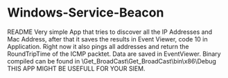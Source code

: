 # Windows-Service-Beacon
README
Very simple App that tries to discover all the IP Addresses and Mac Address, after that it saves the results in Event Viewer, code 10 in Application. Right now it also pings all addresses and return the RoundTripTime of the ICMP packtet. Data are saved in EventViewer. Binary compiled can be found in \Get_BroadCast\Get_BroadCast\bin\x86\Debug
THIS APP MIGHT BE USEFULL FOR YOUR SIEM.
